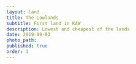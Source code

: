 ```yaml
---
layout: land
title: The Lowlands
subtitle: First land in KAW
description: Lowest and cheapest of the lands
date: 2019-09-03
photo_path:  
published: true
order: 1
---
```

